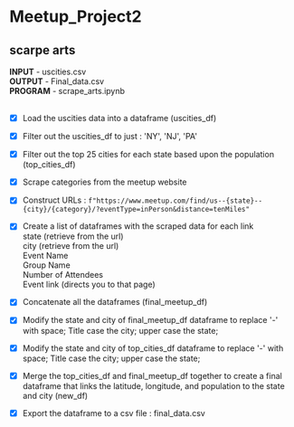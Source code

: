 # Meetup_Project2
## scarpe arts


**INPUT** - uscities.csv<br/>
**OUTPUT** - Final_data.csv<br/>
**PROGRAM** - scrape_arts.ipynb<br/>
<br/>
- [x] Load the uscities data into a dataframe (uscities_df)<br/>
- [x] Filter out the uscities_df to just : 'NY', 'NJ', 'PA'<br/>
- [x] Filter out the top 25 cities for each state based upon the population (top_cities_df)<br/>
- [x] Scrape categories from the meetup website<br/>
- [x] Construct URLs : `f"https://www.meetup.com/find/us--{state}--{city}/{category}/?eventType=inPerson&distance=tenMiles"`<br/>
- [x] Create a list of dataframes with the scraped data for each link</br>
    state (retrieve from the url)</br>
    city (retrieve from the url)</br>
    Event Name</br>
    Group Name</br>
    Number of Attendees</br>
    Event link (directs you to that page)</br>
- [x] Concatenate all the dataframes (final_meetup_df)</br>
- [x] Modify the state and city of final_meetup_df dataframe to replace '-' with space; Title case the city; upper case the state;</br>
- [x] Modify the state and city of top_cities_df dataframe to replace '-' with space; Title case the city; upper case the state;</br>
- [x] Merge the top_cities_df and final_meetup_df together to create a final dataframe that links the latitude, longitude, and population to the state and city (new_df)</br>
- [x] Export the dataframe to a csv file : final_data.csv


